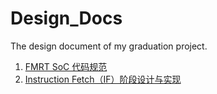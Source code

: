 # Design_Docs

The design document of my graduation project.

1.  [FMRT SoC 代码规范](coding_conventions.md)
2.  [Instruction Fetch（IF）阶段设计与实现](doc/if_stage.md)
